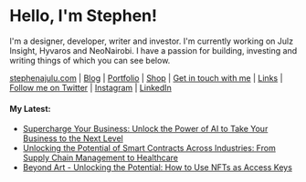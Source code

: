   <!-- Hello there! Feel free to make this your own but kindly don't use my data. Attributions are welcomed & appreciated --> 

# Hello, I'm Stephen!

I'm a designer, developer, writer and investor. I'm currently working on Julz Insight, Hyvaros and NeoNairobi. I have a passion for building, investing and writing things of which you can see below.

[stephenajulu.com](https://stephenajulu.com) | [Blog](https://stephenajulu.com/blog) | [Portfolio](https://stephenajulu.com/portfolio) | [Shop](https://stephenajulu.com/store) | [Get in touch with me](https://stephenajulu.com/contact) | [Links](https://stephenajulu.com/links) | [Follow me on Twitter](https://twitter.com/stephenajulu) | [Instagram](https://instagram.com/stephenajulu) | [LinkedIn](https://linkedin.com/in/stephenajulu)

#### My Latest:

<!-- BLOG-POST-LIST:START -->
- [Supercharge Your Business: Unlock the Power of AI to Take Your Business to the Next Level](https://stephenajulu.com/blog/supercharge-your-business-unlock-the-power-of-ai-to-take-your-business-to-the-next-level/)
- [Unlocking the Potential of Smart Contracts Across Industries: From Supply Chain Management to Healthcare](https://stephenajulu.com/blog/unlocking-the-potential-of-smart-contracts-across-industries-from-supply-chain-management-to-healthcare/)
- [Beyond Art - Unlocking the Potential: How to Use NFTs as Access Keys](https://stephenajulu.com/blog/beyond-art-unlocking-the-potential-how-to-use-nfts-as-access-keys/)
<!-- BLOG-POST-LIST:END -->

